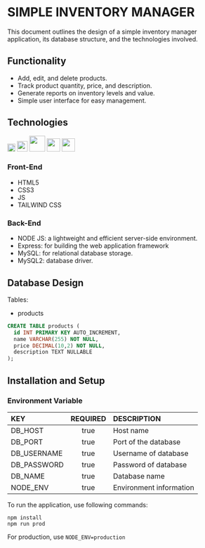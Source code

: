 # SIMPLE INVENTORY MANAGER
This document outlines the design of a simple inventory manager application, its database structure, and the technologies involved.

## Functionality
- Add, edit, and delete products.
- Track product quantity, price, and description.
- Generate reports on inventory levels and value.
- Simple user interface for easy management.

## Technologies
<img src="https://tailwindcss.com/_next/static/media/tailwindcss-mark.3c5441fc7a190fb1800d4a5c7f07ba4b1345a9c8.svg" height="18">
<img src="https://miro.medium.com/v2/resize:fit:1400/1*i2fRBk3GsYLeUk_Rh7AzHw.png" height="24"> 
<img src="https://upload.wikimedia.org/wikipedia/labs/8/8e/Mysql_logo.png" height="36"> 
<img src="https://www.svgrepo.com/show/373574/ejs.svg" height="30"> 
<img src="https://static-00.iconduck.com/assets.00/node-js-icon-1901x2048-mk1e13df.png" height="30"> 

### Front-End
- HTML5
- CSS3
- JS
- TAILWIND CSS

### Back-End
- NODE JS: a lightweight and efficient server-side environment.
- Express: for building the web application framework
- MySQL: for relational database storage.
- MySQL2: database driver.

## Database Design
Tables:
- products
```sql
CREATE TABLE products (
  id INT PRIMARY KEY AUTO_INCREMENT,
  name VARCHAR(255) NOT NULL,
  price DECIMAL(10,2) NOT NULL,
  description TEXT NULLABLE
);
```

## Installation and Setup
### Environment Variable
| KEY         | REQUIRED | DESCRIPTION             |
|:------------|:--------:|:------------------------|
| DB_HOST     |   true   | Host name               |
| DB_PORT     |   true   | Port of the database    |
| DB_USERNAME |   true   | Username of database    |
| DB_PASSWORD |   true   | Password of database    |
| DB_NAME     |   true   | Database name           | 
| NODE_ENV    |   true   | Environment information |

To run the application, use following commands:
```
npm install 
npm run prod
```
For production, use `NODE_ENV=production`